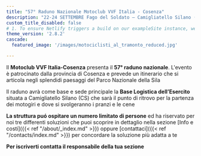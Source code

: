 ```yaml
---
title: "57° Raduno Nazionale Motoclub VVF Italia - Cosenza"
description: "22-24 SETTEMBRE Fago del Soldato – Camigliatello Silano (CS)"
custom_title_disabled: false
# 1. To ensure Netlify triggers a build on our exampleSite instance, we need to change a file in the exampleSite directory.
theme_version: '2.8.2'
cascade:
  featured_image: '/images/motociclisti_al_tramonto_reduced.jpg'

---
```


Il **Motoclub VVF Italia-Cosenza** presenta il **57° raduno nazionale**. L'evento è patrocinato dalla provincia di Cosenza e prevede un itinerario che si articola negli splendidi paesaggi del Parco Nazionale della Sila 

Il raduno avrà come base e sede principale la  **Base Logistica dell’Esercito** situata a Camigliatello Silano (CS) che sarà il punto di ritrovo per la partenza dei motogiri e dove si svolgeranno i pranzi e le cene

**La struttura puó ospitare un numero limitato di persone** ed ha riservato per noi tre differenti soluzioni che puoi scoprire in dettaglio nella sezione [Info e costi]({{< ref "/about/_index.md" >}}) oppure [contattaci]({{< ref "/contacts/index.md" >}}) per concordare la soluzione più adatta a te 

**Per iscriverti contatta il responsabile della tua sezione**

